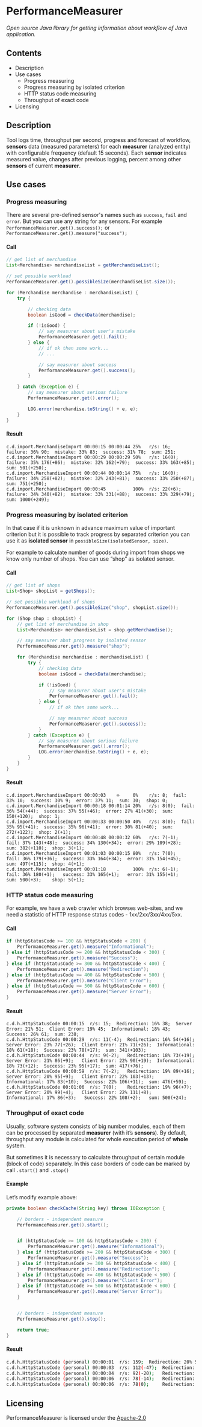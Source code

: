 # PerformanceMeasurer

*Open source Java library for getting information about workflow of Java application.*


## Contents

- Description
- Use cases
  - Progress measuring
  - Progress measuring by isolated criterion
  - HTTP status code measuring
  - Throughput of exact code
- Licensing

## Description

Tool logs time, throughput per second, progress and forecast of workflow, **sensors** data (measured parameters) for each **measurer** (analyzed entity) with configurable frequency (default 15 seconds). Each **sensor** indicates measured value, changes after previous logging, percent among other **sensors** of current **measurer**.

## Use cases

### Progress measuring

There are several pre-defined sensor's names such as `success`, `fail` and `error`. But you can use any string for any sensors. For example `PerformanceMeasurer.get().success();` or `PerformanceMeasurer.get().measure("success");`

#### Call

```java
// get list of merchandise
List<Merchandise> merchandiseList = getMerchandiseList();

// set possible workload
PerformanceMeasurer.get().possibleSize(merchandiseList.size());

for (Merchandise merchandise : merchandiseList) {
    try {

        // checking data
        boolean isGood = checkData(merchandise);

        if (!isGood) {
            // say measurer about user's mistake
            PerformanceMeasurer.get().fail();
        } else {
            // if ok then some work...
            // ...

            // say measurer about success
            PerformanceMeasurer.get().success();
        }

    } catch (Exception e) {
        // say measurer about serious failure
        PerformanceMeasurer.get().error();

        LOG.error(merchandise.toString() + e, e);
    }
}

```

#### Result

```shell
c.d.import.MerchandiseImport 00:00:15 00:00:44 25%   r/s: 16;  failure: 36% 90;  mistake: 33% 83;  success: 31% 78;  sum: 251;
c.d.import.MerchandiseImport 00:00:29 00:00:29 50%   r/s: 16(0);  failure: 35% 176(+86);  mistake: 32% 162(+79);  success: 33% 163(+85);  sum: 501(+250);
c.d.import.MerchandiseImport 00:00:44 00:00:14 75%   r/s: 16(0);  failure: 34% 258(+82);  mistake: 32% 243(+81);  success: 33% 250(+87);  sum: 751(+250);
c.d.import.MerchandiseImport 00:00:45    .     100%  r/s: 22(+6);  failure: 34% 340(+82);  mistake: 33% 331(+88);  success: 33% 329(+79);  sum: 1000(+249);
```

### Progress measuring by isolated criterion

In that case if it is unknown in advance maximum value of important criterion but it is possible to track progress by separated criterion you can use it as **isolated sensor** in `possibleSize(isolatedSensor, size)`.   

For example to calculate number of goods during import from shops we know only number of shops. You can use “shop” as isolated sensor.     


#### Call

```java
// get list of shops
List<Shop> shopList = getShops();

// set possible workload of shops
PerformanceMeasurer.get().possibleSize("shop", shopList.size());

for (Shop shop : shopList) {
    // get list of merchandise in shop
    List<Merchandise> merchandiseList = shop.getMerchandise();

    // say measurer abut progress by isolated sensor
    PerformanceMeasurer.get().measure("shop");

    for (Merchandise merchandise : merchandiseList) {
        try {
            // checking data
            boolean isGood = checkData(merchandise);

            if (!isGood) {
                // say measurer about user's mistake
                PerformanceMeasurer.get().fail();
            } else {
                // if ok then some work...

                // say measurer about success
                PerformanceMeasurer.get().success();
            }
        } catch (Exception e) {
            // say measurer about serious failure
            PerformanceMeasurer.get().error();
            LOG.error(merchandise.toString() + e, e);
        }
    }
}
```

#### Result

```shell
c.d.import.MerchandiseImport 00:00:03    ∞     0%    r/s: 8;  fail: 33% 10;  success: 30% 9;  error: 37% 11;  sum: 30;  shop: 0;
c.d.import.MerchandiseImport 00:00:18 00:01:14 20%   r/s: 8(0);  fail: 36% 54(+44);  success: 37% 55(+46);  error: 27% 41(+30);  sum: 150(+120);  shop: 1;
c.d.import.MerchandiseImport 00:00:33 00:00:50 40%   r/s: 8(0);  fail: 35% 95(+41);  success: 35% 96(+41);  error: 30% 81(+40);  sum: 272(+122);  shop: 2(+1);
c.d.import.MerchandiseImport 00:00:48 00:00:32 60%   r/s: 7(-1);  fail: 37% 143(+48);  success: 34% 130(+34);  error: 29% 109(+28);  sum: 382(+110);  shop: 3(+1);
c.d.import.MerchandiseImport 00:01:03 00:00:15 80%   r/s: 7(0);   fail: 36% 179(+36);  success: 33% 164(+34);  error: 31% 154(+45);  sum: 497(+115);  shop: 4(+1);
c.d.import.MerchandiseImport 00:01:18    .     100%  r/s: 6(-1);  fail: 36% 180(+1);   success: 33% 165(+1);   error: 31% 155(+1);   sum: 500(+3);    shop: 5(+1);

```

### HTTP status code measuring

For example, we have a web crawler which browses web-sites, and we need a statistic of HTTP response status codes - 1xx/2xx/3xx/4xx/5xx.

#### Call

```java
if (httpStatusCode >= 100 && httpStatusCode < 200) {
    PerformanceMeasurer.get().measure("Informational");
} else if (httpStatusCode >= 200 && httpStatusCode < 300) {
    PerformanceMeasurer.get().measure("Success");
} else if (httpStatusCode >= 300 && httpStatusCode < 400) {
    PerformanceMeasurer.get().measure("Redirection");
} else if (httpStatusCode >= 400 && httpStatusCode < 500) {
    PerformanceMeasurer.get().measure("Client Error");
} else if (httpStatusCode >= 500 && httpStatusCode < 600) {
    PerformanceMeasurer.get().measure("Server Error");
}
```

#### Result

```shell
c.d.h.HttpStatusCode 00:00:15  r/s: 15;  Redirection: 16% 38;  Server Error: 21% 51;  Client Error: 19% 45;  Informational: 18% 43;  Success: 26% 61;  sum: 238;
c.d.h.HttpStatusCode 00:00:29  r/s: 11(-4);  Redirection: 16% 54(+16);  Server Error: 23% 77(+26);  Client Error: 21% 71(+26);  Informational: 18% 61(+18);  Success: 23% 78(+17);  sum: 341(+103);
c.d.h.HttpStatusCode 00:00:44  r/s: 9(-2);   Redirection: 18% 73(+19);  Server Error: 21% 86(+9);   Client Error: 22% 90(+19);  Informational: 18% 73(+12);  Success: 23% 95(+17);  sum: 417(+76); 
c.d.h.HttpStatusCode 00:00:59  r/s: 7(-2);   Redirection: 19% 89(+16);  Server Error: 20% 95(+9);   Client Error: 22% 103(+13);  Informational: 17% 83(+10);  Success: 22% 106(+11);  sum: 476(+59); 
c.d.h.HttpStatusCode 00:01:06  r/s: 7(0);    Redirection: 19% 96(+7);   Server Error: 20% 99(+4);   Client Error: 22% 111(+8);   Informational: 17% 86(+3);   Success: 22% 108(+2);   sum: 500(+24); 
```

### Throughput of exact code

Usually, software system consists of big number modules, each of them can be processed by separated **measurer** (with it’s **sensors**). By default, throughput any module is calculated for whole execution period of **whole** system.

But sometimes it is necessary to calculate throughput of certain module (block of code) separately. In this case borders of code can be marked by call `.start()` and `.stop()`

#### Example

Let’s modify example above:


```java
private boolean checkCache(String key) throws IOException {

    // borders - independent measure
    PerformanceMeasurer.get().start();


    if (httpStatusCode >= 100 && httpStatusCode < 200) {
        PerformanceMeasurer.get().measure("Informational");
    } else if (httpStatusCode >= 200 && httpStatusCode < 300) {
        PerformanceMeasurer.get().measure("Success");
    } else if (httpStatusCode >= 300 && httpStatusCode < 400) {
        PerformanceMeasurer.get().measure("Redirection");
    } else if (httpStatusCode >= 400 && httpStatusCode < 500) {
        PerformanceMeasurer.get().measure("Client Error");
    } else if (httpStatusCode >= 500 && httpStatusCode < 600) {
        PerformanceMeasurer.get().measure("Server Error");
    }


    // borders - independent measure
    PerformanceMeasurer.get().stop();

    return true;
}

```

#### Result

```bash
c.d.h.HttpStatusCode (personal) 00:00:01  r/s: 159;  Redirection: 20% 51;  Server Error: 24% 61;  Client Error: 19% 48;  Informational: 17% 42;  Success: 19% 47;  sum: 249;
c.d.h.HttpStatusCode (personal) 00:00:03  r/s: 112(-47);  Redirection: 21% 73(+22);  Server Error: 25% 88(+27);  Client Error: 18% 63(+15);  Informational: 18% 62(+20);  Success: 18% 64(+17);  sum: 350(+101);
c.d.h.HttpStatusCode (personal) 00:00:04  r/s: 92(-20);   Redirection: 20% 86(+13);  Server Error: 24% 104(+16);  Client Error: 19% 82(+19);  Informational: 19% 79(+17);  Success: 18% 75(+11);  sum: 426(+76); 
c.d.h.HttpStatusCode (personal) 00:00:06  r/s: 78(-14);   Redirection: 20% 97(+11);  Server Error: 24% 114(+10);  Client Error: 20% 98(+16);  Informational: 19% 90(+11);  Success: 18% 85(+10);  sum: 484(+58); 
c.d.h.HttpStatusCode (personal) 00:00:06  r/s: 78(0);     Redirection: 19% 97(0);    Server Error: 23% 116(+2);   Client Error: 21% 103(+5);  Informational: 19% 95(+5);   Success: 18% 89(+4);   sum: 500(+16); 
```

## Licensing
PerformanceMeasurer is licensed under the [Apache-2.0](https://www.apache.org/licenses/LICENSE-2.0)
